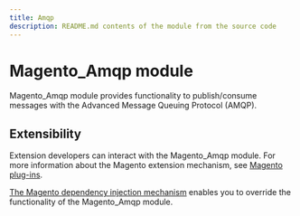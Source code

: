 ```yaml
---
title: Amqp
description: README.md contents of the module from the source code
---
```


# Magento_Amqp module

Magento_Amqp module provides functionality to publish/consume messages with the Advanced Message Queuing Protocol (AMQP).

## Extensibility

Extension developers can interact with the Magento_Amqp module. For more information about the Magento extension mechanism, see [Magento plug-ins](https://devdocs.magento.com/guides/v2.4/extension-dev-guide/plugins.html).

[The Magento dependency injection mechanism](https://devdocs.magento.com/guides/v2.4/extension-dev-guide/depend-inj.html) enables you to override the functionality of the Magento_Amqp module.
